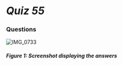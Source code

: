 # *Quiz 55*
### Questions
![IMG_0733](https://user-images.githubusercontent.com/105724334/232354280-2def5b19-8896-4128-b4fd-919b7cd8e2aa.jpeg)

##### Figure 1: Screenshot displaying the answers

